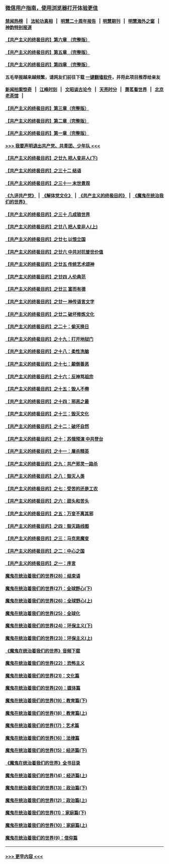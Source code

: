 ### [微信用户指南，使用浏览器打开体验更佳](https://github.com/gfw-breaker/banned-news1/blob/master/indexes/wechat-guide.md?t=0)
#### [禁闻热榜](热点新闻.md?t=0)  &nbsp;&nbsp;|&nbsp;&nbsp; [法轮功真相](https://github.com/gfw-breaker/truth/blob/master/README.md?t=0) &nbsp;&nbsp;|&nbsp;&nbsp; [明慧二十周年报告](https://github.com/gfw-breaker/mh-reports/blob/master/README.md?t=0) &nbsp;&nbsp;|&nbsp;&nbsp;[明慧期刊](https://github.com/gfw-breaker/mh-qikan) &nbsp;&nbsp;|&nbsp;&nbsp; [明慧海外之窗](https://github.com/gfw-breaker/mh-news/blob/master/README.md?t=0) &nbsp;&nbsp;|&nbsp;&nbsp; [神韵特别报道](https://github.com/gfw-breaker/mh-news/blob/master/shenyun.md?t=0)
#### [【共产主义的终极目的】第六章 （完整版）](../pages/nsc422/n11428913.md?t=02101844) 
#### [【共产主义的终极目的】第五章 （完整版）](../pages/nsc422/n11428912.md?t=02101844) 
#### [【共产主义的终极目的】第四章 （完整版）](../pages/nsc422/n11428907.md?t=02101844) 
#### 五毛举报越来越频繁，请网友们前往下载 [一键翻墙软件](https://github.com/gfw-breaker/ssr-accounts)，并将此项目推荐给亲友
#### [新闻拍案惊奇](https://github.com/gfw-breaker/banned-news1/blob/master/pages/link4.md) &nbsp;&nbsp;|&nbsp;&nbsp; [江峰时刻](https://github.com/gfw-breaker/banned-news1/blob/master/pages/link4.md) &nbsp;&nbsp;|&nbsp;&nbsp; [文昭谈古论今](https://github.com/gfw-breaker/banned-news1/blob/master/pages/link4.md) &nbsp;&nbsp;|&nbsp;&nbsp; [天亮时分](https://github.com/gfw-breaker/banned-news1/blob/master/pages/link4.md) &nbsp;&nbsp;|&nbsp;&nbsp; [萧茗看世界](https://github.com/gfw-breaker/banned-news1/blob/master/pages/link4.md) &nbsp;&nbsp;|&nbsp;&nbsp; [北京老茶馆](https://github.com/gfw-breaker/banned-news1/blob/master/pages/link4.md) &nbsp;&nbsp;|&nbsp;&nbsp; 
#### [【共产主义的终极目的】第三章（完整版）](../pages/nsc422/n11428848.md?t=02101844) 
#### [【共产主义的终极目的】第二章（完整版）](../pages/nsc422/n11428831.md?t=02101844) 
#### [【共产主义的终极目的】第一章（完整版）](../pages/nsc422/n11417651.md?t=02101844) 
#### [>>> 我要声明退出共产党、共青团、少年队 <<<](https://github.com/begood0513/goodnews/blob/master/quit/letter.md) 
#### [【共产主义的终极目的】之廿九 把人变非人(下)](../pages/nsc422/n11344140.md?t=02101844) 
#### [【共产主义的终极目的】之三十二 结语](../pages/nsc422/n11360535.md?t=02101844) 
#### [【共产主义的终极目的】之三十一 末世景观](../pages/nsc422/n11351129.md?t=02101844) 
#### [《九评共产党》](https://github.com/begood0513/9ping.md/blob/master/README.md) &nbsp;|&nbsp; [《解体党文化》](../../../../jtdwh.md/blob/master/README.md)  &nbsp;|&nbsp; [《共产主义的终极目的》](../../../../gczydzjmd.md/blob/master/README.md) &nbsp;|&nbsp; [《魔鬼在统治我们的世界》](../../../../mgztzwmdsj.md/blob/master/README.md) 
#### [【共产主义的终极目的】之三十 几成狼世界](../pages/nsc422/n11348280.md?t=02101844) 
#### [【共产主义的终极目的】之廿八 把人变非人(上)](../pages/nsc422/n11340492.md?t=02101844) 
#### [【共产主义的终极目的】之廿七 以恨立国](../pages/nsc422/n11336944.md?t=02101844) 
#### [【共产主义的终极目的】之廿六 中共对抗普世价值](../pages/nsc422/n11324785.md?t=02101844) 
#### [【共产主义的终极目的】之廿五 传统艺术颂神](../pages/nsc422/n11296396.md?t=02101844) 
#### [【共产主义的终极目的】之廿四 人伦典范](../pages/nsc422/n11296397.md?t=02101844) 
#### [【共产主义的终极目的】之廿三 富而有德](../pages/nsc422/n11283598.md?t=02101844) 
#### [【共产主义的终极目的】之廿一 神传语言文字](../pages/nsc422/n11263265.md?t=02101844) 
#### [【共产主义的终极目的】之廿二 破坏修炼文化](../pages/nsc422/n11245728.md?t=02101844) 
#### [【共产主义的终极目的】之二十：偷天换日](../pages/nsc422/n11238846.md?t=02101844) 
#### [【共产主义的终极目的】之十九：打开地狱门](../pages/nsc422/n11206376.md?t=02101844) 
#### [【共产主义的终极目的】之十八：柔性洗脑](../pages/nsc422/n11199994.md?t=02101844) 
#### [【共产主义的终极目的】之十七：颠倒善恶](../pages/nsc422/n11179782.md?t=02101844) 
#### [【共产主义的终极目的】之十六：反神骂祖宗](../pages/nsc422/n11166798.md?t=02101844) 
#### [【共产主义的终极目的】之十五：毁人不倦](../pages/nsc422/n11166792.md?t=02101844) 
#### [【共产主义的终极目的】之十四：邪恶之最](../pages/nsc422/n11150249.md?t=02101844) 
#### [【共产主义的终极目的】之十三：毁灭文化](../pages/nsc422/n11135227.md?t=02101844) 
#### [【共产主义的终极目的】之十二：破坏自然](../pages/nsc422/n11135214.md?t=02101844) 
#### [【共产主义的终极目的】之十：苏俄预演 中共登台](../pages/nsc422/n11118424.md?t=02101844) 
#### [【共产主义的终极目的】之十一：屠杀精英](../pages/nsc422/n11118442.md?t=02101844) 
#### [【共产主义的终极目的】之九：共产邪灵一路杀](../pages/nsc422/n11114139.md?t=02101844) 
#### [【共产主义的终极目的】之八：毁灭人类](../pages/nsc422/n11108503.md?t=02101844) 
#### [【共产主义的终极目的】之七：受苦的还是工农](../pages/nsc422/n11101809.md?t=02101844) 
#### [【共产主义的终极目的】之六：甜头和苦头](../pages/nsc422/n11096971.md?t=02101844) 
#### [【共产主义的终极目的】之五：万变不离其邪](../pages/nsc422/n11091285.md?t=02101844) 
#### [【共产主义的终极目的】之四：毁灭路线图](../pages/nsc422/n11086284.md?t=02101844) 
#### [【共产主义的终极目的】之三：马克思魔变](../pages/nsc422/n11061941.md?t=02101844) 
#### [【共产主义的终极目的】之二：中心之国](../pages/nsc422/n11047728.md?t=02101844) 
#### [【共产主义的终极目的】之一：序言](../pages/nsc422/n11086077.md?t=02101844) 
#### [魔鬼在统治着我们的世界(28)：结束语](../pages/nsc422/n10936246.md?t=02101844) 
#### [魔鬼在统治着我们的世界(27)：全球野心(下)](../pages/nsc422/n10928319.md?t=02101844) 
#### [魔鬼在统治着我们的世界(26)：全球野心(上)](../pages/nsc422/n10900318.md?t=02101844) 
#### [魔鬼在统治着我们的世界(25)：全球化](../pages/nsc422/n10788205.md?t=02101844) 
#### [魔鬼在统治着我们的世界(24)：环保主义(下)](../pages/nsc422/n10695307.md?t=02101844) 
#### [魔鬼在统治着我们的世界(23)：环保主义(上)](../pages/nsc422/n10688613.md?t=02101844) 
#### [《魔鬼在统治着我们的世界》音频下载](../pages/nsc422/n10635553.md?t=02101844) 
#### [魔鬼在统治着我们的世界(22)：恐怖主义](../pages/nsc422/n10614727.md?t=02101844) 
#### [魔鬼在统治着我们的世界(21)：文化篇](../pages/nsc422/n10597706.md?t=02101844) 
#### [魔鬼在统治着我们的世界(20)：媒体篇](../pages/nsc422/n10586579.md?t=02101844) 
#### [魔鬼在统治着我们的世界(19)：教育篇(下)](../pages/nsc422/n10564808.md?t=02101844) 
#### [魔鬼在统治着我们的世界(18)：教育篇(上)](../pages/nsc422/n10526970.md?t=02101844) 
#### [魔鬼在统治着我们的世界(17)：艺术篇](../pages/nsc422/n10499093.md?t=02101844) 
#### [魔鬼在统治着我们的世界(16)：法律篇](../pages/nsc422/n10485969.md?t=02101844) 
#### [魔鬼在统治着我们的世界(15)：经济篇(下)](../pages/nsc422/n10469975.md?t=02101844) 
#### [《魔鬼在统治着我们的世界》全书目录](../pages/nsc422/n10464261.md?t=02101844) 
#### [魔鬼在统治着我们的世界(14)：经济篇(上)](../pages/nsc422/n10457370.md?t=02101844) 
#### [魔鬼在统治着我们的世界(13)：政治篇(下)](../pages/nsc422/n10448270.md?t=02101844) 
#### [魔鬼在统治着我们的世界(12)：政治篇(上)](../pages/nsc422/n10444576.md?t=02101844) 
#### [魔鬼在统治着我们的世界(11)：家庭篇(下)](../pages/nsc422/n10440961.md?t=02101844) 
#### [魔鬼在统治着我们的世界(10)：家庭篇(上)](../pages/nsc422/n10435448.md?t=02101844) 
#### [魔鬼在统治着我们的世界(9)：信仰篇](../pages/nsc422/n10432159.md?t=02101844) 

----
#### [ >>> 更早内容 <<< ](../indexes/nsc422-earlier.md)
